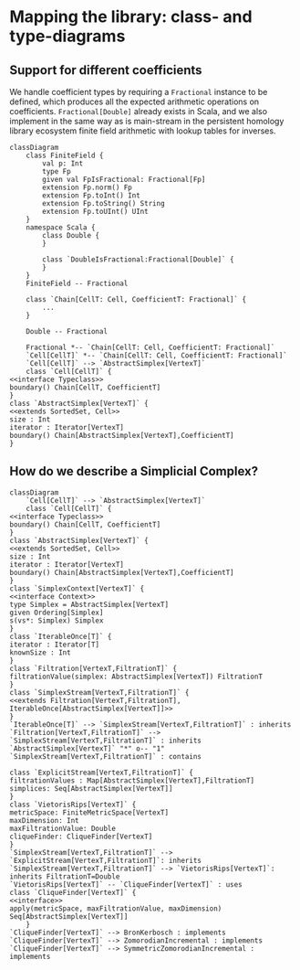 # Mapping the library: class- and type-diagrams

## Support for different coefficients

We handle coefficient types by requiring a `Fractional` instance to be defined, 
which produces all the expected arithmetic operations on coefficients.
`Fractional[Double]` already exists in Scala, and we also implement in the same
way as is main-stream in the persistent homology library ecosystem finite field
arithmetic with lookup tables for inverses.

```mermaid
classDiagram
    class FiniteField {
        val p: Int
        type Fp
        given val FpIsFractional: Fractional[Fp]
        extension Fp.norm() Fp
        extension Fp.toInt() Int
        extension Fp.toString() String
        extension Fp.toUInt() UInt
    }
    namespace Scala {
        class Double {
        }

        class `DoubleIsFractional:Fractional[Double]` {
        }
    }
    FiniteField -- Fractional

    class `Chain[CellT: Cell, CoefficientT: Fractional]` {
        ...
    }

    Double -- Fractional

    Fractional *-- `Chain[CellT: Cell, CoefficientT: Fractional]`
    `Cell[CellT]` *-- `Chain[CellT: Cell, CoefficientT: Fractional]`
    `Cell[CellT]` --> `AbstractSimplex[VertexT]`
    class `Cell[CellT]` {
<<interface Typeclass>>
boundary() Chain[CellT, CoefficientT]
}
class `AbstractSimplex[VertexT]` {
<<extends SortedSet, Cell>>
size : Int
iterator : Iterator[VertexT]
boundary() Chain[AbstractSimplex[VertexT],CoefficientT]
}
```


## How do we describe a Simplicial Complex?

```mermaid
classDiagram
    `Cell[CellT]` --> `AbstractSimplex[VertexT]`
    class `Cell[CellT]` {
<<interface Typeclass>>
boundary() Chain[CellT, CoefficientT]
}
class `AbstractSimplex[VertexT]` {
<<extends SortedSet, Cell>>
size : Int
iterator : Iterator[VertexT]
boundary() Chain[AbstractSimplex[VertexT],CoefficientT]
}
class `SimplexContext[VertexT]` {
<<interface Context>>
type Simplex = AbstractSimplex[VertexT]
given Ordering[Simplex]
s(vs*: Simplex) Simplex
}
class `IterableOnce[T]` {
iterator : Iterator[T]
knownSize : Int
}
class `Filtration[VertexT,FiltrationT]` {
filtrationValue(simplex: AbstractSimplex[VertexT]) FiltrationT
}
class `SimplexStream[VertexT,FiltrationT]` {
<<extends Filtration[VertexT,FiltrationT], IterableOnce[AbstractSimplex[VertexT]]>>
}
`IterableOnce[T]` --> `SimplexStream[VertexT,FiltrationT]` : inherits
`Filtration[VertexT,FiltrationT]` --> `SimplexStream[VertexT,FiltrationT]` : inherits
`AbstractSimplex[VertexT]` "*" o-- "1" `SimplexStream[VertexT,FiltrationT]` : contains

class `ExplicitStream[VertexT,FiltrationT]` {
filtrationValues : Map[AbstractSimplex[VertexT],FiltrationT]
simplices: Seq[AbstractSimplex[VertexT]]
}
class `VietorisRips[VertexT]` {
metricSpace: FiniteMetricSpace[VertexT]
maxDimension: Int
maxFiltrationValue: Double
cliqueFinder: CliqueFinder[VertexT]
}
`SimplexStream[VertexT,FiltrationT]` --> `ExplicitStream[VertexT,FiltrationT]`: inherits
`SimplexStream[VertexT,FiltrationT]` --> `VietorisRips[VertexT]`: inherits FiltrationT=Double
`VietorisRips[VertexT]` -- `CliqueFinder[VertexT]` : uses
class `CliqueFinder[VertexT]` {
<<interface>>
apply(metricSpace, maxFiltrationValue, maxDimension) Seq[AbstractSimplex[VertexT]]
    }
`CliqueFinder[VertexT]` --> BronKerbosch : implements
`CliqueFinder[VertexT]` --> ZomorodianIncremental : implements
`CliqueFinder[VertexT]` --> SymmetricZomorodianIncremental : implements
```